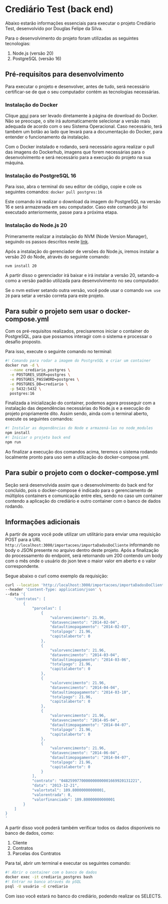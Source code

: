 # Crediário Test (back end)

Abaixo estarão informações essenciais para executar o projeto Crediário Test, desenvolvido por Douglas Felipe da Silva.

Para o desenvolvimento do projeto foram utilizadas as seguintes tecnologias:

1. Node.js (versão 20)
2. PostgreSQL (versão 16)

## Pré-requisitos para desenvolvimento

Para executar o projeto e desenvolver, antes de tudo, será necessário certificar-se de que o seu computador contém as tecnologias necessárias.

### Instalação do Docker

Clique [aqui](https://www.docker.com/get-started/) para ser levado diretamente à página de download do Docker. Não se preocupe, o site irá automaticamente selecionar a versão mais adequada de acordo com o seu Sistema Operacional. Caso necessário, terá também um botão ao lado que levará para a documentação do Docker, para entender o funcionamento da instalação.

Com o Docker instalado e rodando, será necessário agora realizar o pull das imagens do Dockerhub, imagens que forem necessárias para o desenvolvimento e será necessário para a execução do projeto na sua máquina.

### Instalação do PostgreSQL 16

Para isso, abra o terminal do seu editor de código, copie e cole os seguintes comandos:
`docker pull postgres:16`

Este comando irá realizar o download da imagem do PostgreSQL na versão 16 e será armazenada em seu computador. Caso este comando já foi executado anteriormente, passe para a próxima etapa.

### Instalação do Node.js 20

Primeramente realizar a instalação do NVM (Node Version Manager), seguindo os passos descritos neste [link](https://github.com/nvm-sh/nvm?tab=readme-ov-file#installing-and-updating).

Após a instalação do gerenciador de versões do Node.js, iremos instalar a versão 20 do Node, através do seguinte comando:

`nvm install 20`

A partir disso o gerenciador irá baixar e irá instalar a versão 20, setando-a como a versão padrão utilizada para desenvolvimento no seu computador.

Se o nvm estiver setando outra versão, você pode usar o comando `nvm use 20` para setar a versão correta para este projeto.

## Para subir o projeto sem usar o docker-compose.yml

Com os pré-requisitos realizados, precisaremos iniciar o container do PostgreSQL, para que possamos interagir com o sistema e processar o desafio proposto.

Para isso, execute o seguinte comando no terminal:

```bash
#! Comando para rodar a imagem do PostgreSQL e criar um container
docker run -d \
  --name crediario_postgres \
  -e POSTGRES_USER=postgres \
  -e POSTGRES_PASSWORD=postgres \
  -e POSTGRES_DB=crediario \
  -p 5432:5432 \
  postgres:16
```

Finalizada a inicialização do container, podemos agora prosseguir com a instalação das dependências necessárias do Node.js e a execução do projeto propriamente dito. Assim sendo, ainda com o terminal aberto, execute os seguintes comandos:

```bash
#! Instalar as dependências do Node e armazená-las no node_modules
npm install
#! Iniciar o projeto back end
npm run
```

Ao finalizar a execução dos comandos acima, teremos o sistema rodando localmente pronto para uso sem a utilização do docker-compose.yml.

## Para subir o projeto com o docker-compose.yml

Seção será desenvolvida assim que o desenvolvimento do back end for concluído, pois o docker-compose é indicado para o gerenciamento de múltiplos containers e comunicação entre eles, sendo no caso um container contendo a aplicação do crediário e outro container com o banco de dados rodando.

## Informações adicionais

A partir de agora você pode utilizar um utilitário para enviar uma requisição POST para a URL `http://localhost:3000/importacoes/importaDadosDoCliente` informando no body o JSON presente no arquivo dentro deste projeto. Após a finalização do processamento do endpoint, será retornando um 200 contendo um body com o mês onde o usuário do json teve o maior valor em aberto e o valor correspondente.

Segue abaixo o curl como exemplo da requisição:
```bash
curl --location 'http://localhost:3000/importacoes/importaDadosDoCliente' \
--header 'Content-Type: application/json' \
--data '{
    "contratos": [
        {
            "parcelas": [
                {
                    "valorvencimento": 21.96,
                    "datavencimento": "2014-02-04",
                    "dataultimopagamento": "2014-02-03",
                    "totalpago": 21.96,
                    "capitalaberto": 0
                },
                {
                    "valorvencimento": 21.96,
                    "datavencimento": "2014-03-04",
                    "dataultimopagamento": "2014-03-06",
                    "totalpago": 21.96,
                    "capitalaberto": 0
                },
                {
                    "valorvencimento": 21.96,
                    "datavencimento": "2014-04-04",
                    "dataultimopagamento": "2014-03-10",
                    "totalpago": 21.96,
                    "capitalaberto": 0
                },
                {
                    "valorvencimento": 21.96,
                    "datavencimento": "2014-05-04",
                    "dataultimopagamento": "2014-04-07",
                    "totalpago": 21.96,
                    "capitalaberto": 0
                },
                {
                    "valorvencimento": 21.96,
                    "datavencimento": "2014-06-04",
                    "dataultimopagamento": "2014-04-07",
                    "totalpago": 21.96,
                    "capitalaberto": 0
                }
            ],
            "contrato": "0482599770000000000001669920131221",
            "data": "2013-12-21",
            "valortotal": 109.80000000000001,
            "valorentrada": 0,
            "valorfinanciado": 109.80000000000001
        }
    ]
}
'
```

A partir disso você poderá também verificar todos os dados disponíveis no banco de dados, como:

1. Cliente
2. Contratos
3. Parcelas dos Contratos

Para tal, abrir um terminal e executar os seguintes comando:

```bash
#! Abrir o container com o banco de dados
docker exec -it crediario_postgres bash
#! Entrar no banco através do pSQL
psql -U usuário -d crediario
```

Com isso você estará no banco do crediário, podendo realizar os SELECTS.
